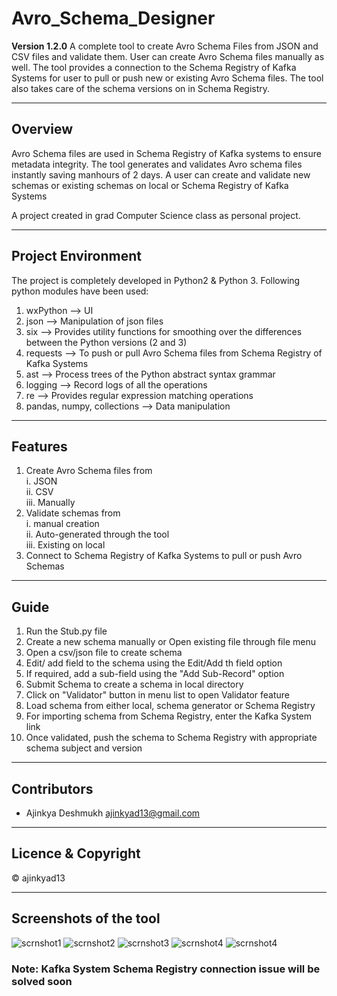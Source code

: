 # Avro_Schema_Designer  

**Version 1.2.0**
A complete tool to create Avro Schema Files from JSON and CSV files and validate them. User can create Avro Schema files manually as well.
The tool provides a connection to the Schema Registry of Kafka Systems for user to pull or push new or existing Avro Schema files. The tool also takes care of the schema versions on in Schema Registry.

---

## Overview

Avro Schema files are used in Schema Registry of Kafka systems to ensure metadata integrity. The tool generates and validates Avro schema files instantly saving manhours of 2 days. A user can create and validate new schemas or existing schemas on local or Schema Registry of Kafka Systems

A project created in grad Computer Science class as personal project.

---

## Project Environment

The project is completely developed in Python2 & Python 3.
Following python modules have been used:

1. wxPython --> UI  
2. json     --> Manipulation of json files  
3. six      --> Provides utility functions for smoothing over the differences between the Python versions (2 and 3)  
4. requests --> To push or pull Avro Schema files from Schema Registry of Kafka Systems  
5. ast      --> Process trees of the Python abstract syntax grammar  
6. logging  --> Record logs of all the operations  
7. re       --> Provides regular expression matching operations  
8. pandas, numpy, collections  --> Data manipulation  

---

## Features

1. Create Avro Schema files from  
    i.   JSON  
    ii.  CSV  
    iii. Manually  
2. Validate schemas from  
    i.   manual creation  
    ii.  Auto-generated through the tool  
    iii. Existing on local  
3. Connect to Schema Registry of Kafka Systems to pull or push Avro Schemas  

---

## Guide

1. Run the Stub.py file
2. Create a new schema manually or Open existing file through file menu  
3. Open a csv/json file to create schema  
4. Edit/ add field to the schema using the Edit/Add th field option  
5. If required, add a sub-field  using the "Add Sub-Record" option  
6. Submit Schema to create a schema in local directory  
7. Click on "Validator" button in menu list to open Validator feature
8. Load schema from either local, schema generator or Schema Registry
9. For importing schema from Schema Registry, enter the Kafka System link
10. Once validated, push the schema to Schema Registry with appropriate schema subject and version

---

## Contributors

- Ajinkya Deshmukh <ajinkyad13@gmail.com>

---

## Licence & Copyright

© ajinkyad13

---

## Screenshots of the tool

![scrnshot1](assets/gen1.PNG)
![scrnshot2](assets/gen2.PNG)
![scrnshot3](assets/val1.PNG)
![scrnshot4](assets/val2.PNG)
![scrnshot4](assets/rules.PNG)

### Note: Kafka System Schema Registry connection issue will be solved soon
